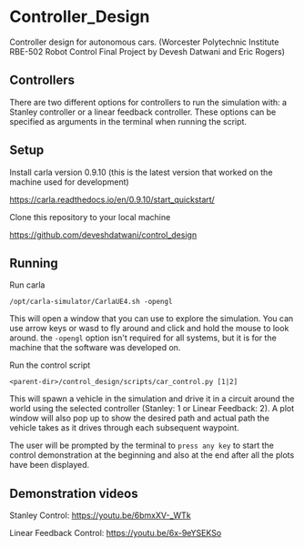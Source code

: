 # Controller_Design
Controller design for autonomous cars. (Worcester Polytechnic Institute RBE-502
Robot Control Final Project by Devesh Datwani and Eric Rogers)

## Controllers
There are two different options for controllers to run the simulation with: a
Stanley controller or a linear feedback controller. These options can be
specified as arguments in the terminal when running the script.

## Setup
Install carla version 0.9.10 (this is the latest version that worked on the
machine used for development)

https://carla.readthedocs.io/en/0.9.10/start_quickstart/

Clone this repository to your local machine

https://github.com/deveshdatwani/control_design

## Running
Run carla

`/opt/carla-simulator/CarlaUE4.sh -opengl`

This will open a window that you can use to explore the simulation. You can use
arrow keys or wasd to fly around and click and hold the mouse to look around. the
`-opengl` option isn't required for all systems, but it is for the machine that
the software was developed on.

Run the control script

`<parent-dir>/control_design/scripts/car_control.py [1|2]`

This will spawn a vehicle in the simulation and drive it in a circuit around the
world using the selected controller (Stanley: 1 or Linear Feedback: 2). A plot
window will also pop up to show the desired path and actual path the vehicle takes
as it drives through each subsequent waypoint.

The user will be prompted by the terminal to `press any key` to start the control
demonstration at the beginning and also at the end after all the plots have been
displayed.

## Demonstration videos

Stanley Control: https://youtu.be/6bmxXV-_WTk

Linear Feedback Control: https://youtu.be/6x-9eYSEKSo